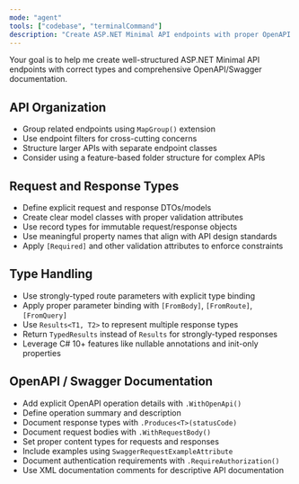 ```yaml
---
mode: "agent"
tools: ["codebase", "terminalCommand"]
description: "Create ASP.NET Minimal API endpoints with proper OpenAPI documentation"
---
```


Your goal is to help me create well-structured ASP.NET Minimal API endpoints with correct types and comprehensive OpenAPI/Swagger documentation.

## API Organization

- Group related endpoints using `MapGroup()` extension
- Use endpoint filters for cross-cutting concerns
- Structure larger APIs with separate endpoint classes
- Consider using a feature-based folder structure for complex APIs

## Request and Response Types

- Define explicit request and response DTOs/models
- Create clear model classes with proper validation attributes
- Use record types for immutable request/response objects
- Use meaningful property names that align with API design standards
- Apply `[Required]` and other validation attributes to enforce constraints

## Type Handling

- Use strongly-typed route parameters with explicit type binding
- Apply proper parameter binding with `[FromBody]`, `[FromRoute]`, `[FromQuery]`
- Use `Results<T1, T2>` to represent multiple response types
- Return `TypedResults` instead of `Results` for strongly-typed responses
- Leverage C# 10+ features like nullable annotations and init-only properties

## OpenAPI / Swagger Documentation

- Add explicit OpenAPI operation details with `.WithOpenApi()`
- Define operation summary and description
- Document response types with `.Produces<T>(statusCode)`
- Document request bodies with `.WithRequestBody()`
- Set proper content types for requests and responses
- Include examples using `SwaggerRequestExampleAttribute`
- Document authentication requirements with `.RequireAuthorization()`
- Use XML documentation comments for descriptive API documentation
